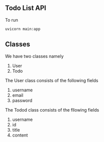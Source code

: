 ## Todo List API

To run 
```bash  
uvicorn main:app
```

## Classes

We have two classes namely

1. User
2. Todo

The User class consists of the following fields  
1. username  
2. email  
3. password 

The Todod class consists of the fllowing fields  
1. username
2. id
3. title
4. content

